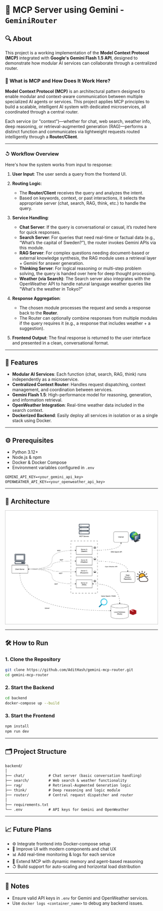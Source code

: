 # 🚀 MCP Server using Gemini - `GeminiRouter`

## 🔍 About

This project is a working implementation of the **Model Context Protocol (MCP)** integrated with **Google's Gemini Flash 1.5 API**, designed to demonstrate how modular AI services can collaborate through a centralized router.

### 🧐 **What is MCP and How Does It Work Here?**

**Model Context Protocol (MCP)** is an architectural pattern designed to enable modular and context-aware communication between multiple specialized AI agents or services. This project applies MCP principles to build a scalable, intelligent AI system with dedicated microservices, all coordinated through a central router.

Each service (or "context")—whether for chat, web search, weather info, deep reasoning, or retrieval-augmented generation (RAG)—performs a distinct function and communicates via lightweight requests routed intelligently through a **Router/Client**.

---

### ↺ **Workflow Overview**

Here's how the system works from input to response:

1. **User Input**: The user sends a query from the frontend UI.

2. **Routing Logic**:
   - The **Router/Client** receives the query and analyzes the intent.
   - Based on keywords, context, or past interactions, it selects the appropriate server (chat, search, RAG, think, etc.) to handle the query.

3. **Service Handling**:
   - **Chat Server**: If the query is conversational or casual, it’s routed here for quick responses.
   - **Search Server**: For queries that need real-time or factual data (e.g., “What’s the capital of Sweden?”), the router invokes Gemini APIs via this module.
   - **RAG Server**: For complex questions needing document-based or external knowledge synthesis, the RAG module uses a retrieval layer + Gemini for answer generation.
   - **Thinking Server**: For logical reasoning or multi-step problem solving, the query is handed over here for deep thought processing.
   - **Weather (via Search)**: The Search server also integrates with the OpenWeather API to handle natural language weather queries like "What's the weather in Tokyo?"

4. **Response Aggregation**:
   - The chosen module processes the request and sends a response back to the **Router**.
   - The Router can optionally combine responses from multiple modules if the query requires it (e.g., a response that includes weather + a suggestion).

5. **Frontend Output**: The final response is returned to the user interface and presented in a clean, conversational format.

---

## 🚀 Features

- **Modular AI Services**: Each function (chat, search, RAG, think) runs independently as a microservice.
- **Centralized Context Router**: Handles request dispatching, context management, and coordination between services.
- **Gemini Flash 1.5**: High-performance model for reasoning, generation, and information retrieval.
- **OpenWeather Integration**: Real-time weather data included in the search context.
- **Dockerized Backend**: Easily deploy all services in isolation or as a single stack using Docker.

---

## ⚙️ Prerequisites

- Python 3.12+
- Node.js & npm
- Docker & Docker Compose
- Environment variables configured in `.env`

```dotenv
GEMINI_API_KEY=<your_gemini_api_key>
OPENWEATHER_API_KEY=<your_openweather_api_key>
```

---

## 🧱 Architecture
![MCP Architecture](mcp2transparent.drawio.svg)

---

## 🛠️ How to Run

### 1. Clone the Repository
```bash
git clone https://github.com/AditHash/gemini-mcp-router.git
cd gemini-mcp-router
```

### 2. Start the Backend
```bash
cd backend
docker-compose up --build
```

### 3. Start the Frontend
```bash
npm install
npm run dev
```

---

## 🗂️ Project Structure

```plaintext
backend/
│
├── chat/           # Chat server (basic conversation handling)
├── search/         # Web search & weather functionality
├── rag/            # Retrieval-Augmented Generation logic
├── think/          # Deep reasoning and logic module
├── router/         # Central request dispatcher and router
│
├── requirements.txt
└── .env            # API keys for Gemini and OpenWeather

```

---

## 📈 Future Plans

- ⚙️ Integrate frontend into Docker-compose setup
- 🎨 Improve UI with modern components and chat UX
- 📊 Add real-time monitoring & logs for each service
- 🤖 Extend MCP with dynamic memory and agent-based reasoning
- ↺ Build support for auto-scaling and horizontal load distribution

---

## 📝 Notes

- Ensure valid API keys in `.env` for Gemini and OpenWeather services.
- Use `docker logs <container_name>` to debug any backend issues.

